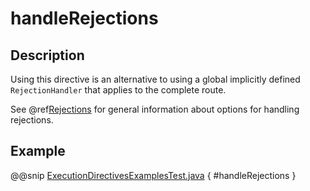 # handleRejections

## Description

Using this directive is an alternative to using a global implicitly defined `RejectionHandler` that
applies to the complete route.

See @ref[Rejections](../../rejections.md) for general information about options for handling rejections.

## Example

@@snip [ExecutionDirectivesExamplesTest.java](../../../../../../../test/java/docs/http/javadsl/server/directives/ExecutionDirectivesExamplesTest.java) { #handleRejections }